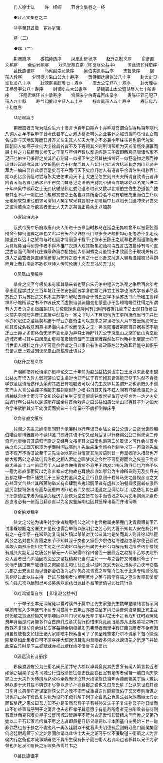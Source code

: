 <!-- { "loadSidebar": true } -->
　　门人徐士竑 
　　许　经阅 
　　容台文集卷之一终 

　　●容台文集卷之二 

　　华亭董其昌着　冢孙庭辑 

　　序（二） 

　　◆序（二） 

　　期赠篇序 
　　樾馆诗选序 
　　凤凰山房稿序 
　　赵升之制义序 
　　俞彦直文稿序 
　　金伯发稿序 
　　戏鸿堂藁自序（即复赵公益书） 
　　源远流长诗册序 
　　吕氏族谱序 
　　马宪副崇祀录序 
　　吴伯实遗事后序 
　　志报录序 
　　屠孺人传序 
　　少司徒方采山公九十寿序 
　　贺侍御达泉张公八十序 
　　封太史见峯张翁八十序 
　　封观察袁颐庵七十寿序 
　　唐太公无怀八十寿序 
　　封大理寺正杨澄宇公八十寿序 
　　封御史左太公寿序 
　　楚魏碧山太公暨胡恭人七十阶寿序 
　　汪隐君继环五十偕寿序 
　　宫保东宁伯寿母百庆录序 
　　寿陈征君元配卫孺人六十叙 
　　寿节妇董母李孺人五十序 
　　程母戴孺人五十寿序 
　　寿汪母八十初度序 

　　○期赠篇序 

　　期赠篇者吾党为陆伯生六十赠言也百年曰期六十亦称期吾谓伯生得称百年期也凡词人之年不数甲子昔老氏着不亡之寿太易贵可久之业客养之躯贤愚同尽惟言立而名成则与天地絜筭而日月齐光伯生其人矣夫大年之不必兼小年往往是也前代勿论　国朝词人如高子业何大复徐昌谷皆不及下寿顾其名则所谓彭祖为天者虽然使骐骥而展十程之力梧槚而长参天之干笔与年俱老智以耄逾练是三子者即西京盛唐诸名家不足匹也伯生乃兼得之矣其苦心刻肾一似拂卫生之经其抉指凿窍一似犯造物之忌而神理殊超容颜弥泽其诗文翰墨则六十化矣而其人乃始壮也顷者方括赤县之内山经地志萃为一编曰吾自此褁吾足矣吾不户而行天下矣庶几达人有道者乎余谓伯生得称百年期以此忆余弱冠时尝与陈太史伯求论天下士太史至伯生则曰夫夫所谓自致青云者非附青云而名者也伯求已千古矣而其悬记之语伯生竟能不媿葢自琅琊好以名宠后进二十年来吴中谈萟之士无弗伏轼结靷走娄江道者琅邪又数以言擢伯生伯生游道甚广独卷其业不以一剌进已而琅琊赏誉之士各自以其所诣受名不以有琅琊故重而伯生乃以无琅琊故益重也伯求可谓知人矣余故采其言附于期赠篇中且以贻长公道冲使识世交之谊焉若余之所欲言者诸士大夫先之矣言正矣余无以加矣 

　　○樾馆诗选序 

　　汉武帝房中乐府取唐山夫人所进十五章当时枚马在廷岂无隽响曾不以被管弦而摐金石抑何鉴裁之超也文君以白头吟少许胜长门赋多多许故相如心死倦游不复走茂陵道良以远山之黛每与时徂而才情丽藻千载不化彼宋玉陈王之赋摹艳质而遗修能未为具眼矣当今闺秀作者不得不推艹衣道人观其新集如贻桐汭五言古四篇绰有韦司直之古淡而代陶琴代庄蝶等命篇亦复独创大都闺秀之诗虽饶于才致而俭于取境未有若道人之凿空者岂直缘情绮靡为宛转之歌十离之什已耶吾又闻道人竖精进幢被忍辱铠师月上而友南岳不欲仅以诗人传何论唐山文君吾过矣吾过矣 

　　○凤凰山房稿序 

　　举业之变至今极矣未有知其繇来者也葢自宋元佑中程苏为洛蜀之争后百余年考亭出而程学胜又三百年姚江王伯安出而苏学复胜姚江非尝主苏学也海内学者非尽读苏氏之书为苏氏之文也不主苏学而解粘去縳合于苏氏之学不读苏氏书而所嗜庄贾释禅即子瞻所读之书不作苏氏文而虚恢谐谑澜翻变化蒙童小子齿颊笔端往往得之所谓有大力者负之而趋虽朝□功□莫能挽也嘉隆间有归熙甫者庶几豪杰之士观其所著古文前非李何后非晋江毘陵卓然自为一家之书时人不具眼稍为王李所掩终当行于异世今亦如岷江之滥觞矣熙甫于举业亦自奇主司以意求之常误收他人为举首云余友何士抑其蚤成名数见困悬书满海内主司收而复失之无一弗类熙甫者第熙甫自据甚坚不能迁业士抑才多而体备无所不变化是为异耳士抑阡其先公于凤凰山之原即依山筑室绝迹城市著书其中曰凤凰山房稿虽极瑰奇哉而王唐矩矱森然故在也殆神化至耶士抑于当世闻人裰科之作少所可意余尝谓之日此事自有主者政繇坡公为政耳君能夺其帜乎吾请从壁上观战因读凤凰山房稿理此语弁之 

　　○赵升之制义序 

　　严羽卿借禅论诗余亦借禅论文三十年前为赵公益拈洞山宗旨王唐以来此秘未覩公益大有悟入时方弱冠游长安未婚对也归而试于有司倾其曹偶能已见于时然不肯竟学饮酒赋诗居然作达余询其故日有呱呱者可以付先生衣钵耳盖谓升之也余既久不谈艺而友人言公益课子绵密无晷刻宽假升之嗜书自其天性不知人间有可萦念事其为文机神纵宕绝尘而奔于余所论宛转关生无复遗恨笔铓煜煜光焰万丈视余为一灼之火矣兹锲行卷公益独以渊源所存属余弁首余戏评之曰公益如愚公凿山以待其子升之如大令学书欲胜其父王幼度闻而笑曰三十年窠臼不虞抓倒禅床乎 

　　○俞彦直文稿序 

　　往闻之先辈云岭南廖同野为孝廉时以行卷谒吾乡陆文裕公公谓之曰贤曾读西厢伯喈否廖博雅自命不读非圣书颇讶其语不伦又经月后复以行卷谒公公曰尚未读二传奇何也廖始异其语归而读之又经月文裕见其文曰惜也落第二矣蚤读之可作会举首今失之矣又江西万枫潭为孝廉时间业唐荆川先生先生命题令作制举义万一再呈卷先生皆不观万不得其故至于三先生始以笔批抹惟赏其后段语则皆一再呈者所未措思也万始大服两公之品骘何异许负之相人索紞之圆梦求之今世不可复得而余之爽鉴于俞彦直尤甚盖十五年前已号于人曰是当俛拾青紫不意甲子始发北闱又落羽归也乃余不以一蹷为彦直惜而反以为彦直幸曰尤物故在耳使彦直如廖公为主帅所录则无及矣且夫五都之肆一物不储或屈于三家之村追风之足且行且息则十程驽马先之吾视彦直之文心益深文气益壮其所著制举义有宏肆剽疾鬼起鹘落者有虚和淡泊餐霞吸露者有激昂震厉剑拔弩张者有高华沉重四瑚八琏者而又衷以游道之见闻助以江山之悲壮其在都下所造请往来者为理朵为经济为剑侠为空玄皆在彀中而皆收之以为文用则余之素奇彦直者必有一詶而且藉彦直以为余爽鉴解嘲也因其授梓诸篇而弁诸简端 

　　○金伯发稿序 

　　陆文定公述为诸生时学使者裁庵杨公之试士也尝檄属吏茅鹿门沈青霞第其甲乙试事既竣觞之公署沈曰是役也得会举首以酬明公之苦心则大善不知其人安在杨公曰有之一在华亭一在常熟沈复询其名杨以某某对沈公曰其地是矣而其人则非徐以陆瞿两公之名对世知青霞之忠节不知其深于文也又家侄少宗伯幼海述赵方泉学使己酉试事竣入南都唐荆川先生访之坐次询赵曰解元当属何士赵公曰解元有之邵圭洁孙楼钱有威张大韶足当之唐公曰解元一人耳安得四徐曰舍侄一麐颇近之赵据甲乙考次则所众人蓄者已而亦验因叹沈公之鉴栽精矣乃当时主司一一与之合符又何难也今士子一受嗤于拙目辄不能自信又何能信主司往往迁业以迎时宜受灭裂之报矣顷台使奉诏选六郡之士充贡籍而以吾郡金伯发为冠军何必减青霞之厚望而伯发于此道专精靡他陈言刬尽过此以往主持　廷试与棘闱者怕承明著作之英与殿学宫端之望伯发率其恒度俛而拾尤物以酬知己可必矣余以谈萟日远且不蓄笔研请以此壮其行色 

　　○戏鸿堂藁自序 【 即复赵公益书】 

　　仆于举子业本无深解徒以曩时读书于莫中江先生家塾先生数举毘陵绪言指示同学颇有省入少年盛气不耐专习荏苒十五年业亦屡变至岁丙戌读曹洞语录偏正宾主互换伤触之旨遂稍悟文章宗趣因以师门议论与先辈手笔印之无不合者乃知往时着撰徒费年月当是时苐能多作百首庶几成章扰扰行役惜未究竟而旧稿亦从此敝菷视之听其散轶不复理矣自余游长安客每持余刻稿相质无弗赝者而里中有订赝录赝者不免焉因用自愧使吾文如钱王诸大家即暗中摸索当可了了何至难鉴定乃尔不谓足下苦心能涤除至尽如此集者自可不须序序大都谀语耳海内具眼者多何必以谀语先之愿足下并破此窠臼异时足下三都赋就亦视此榜样终不借誉于玄晏也 

　　○源远流长诗册序 

　　郡侯浚源詹公为三衢名阀兄弟并守大郡以卓异竞爽其先世多有闻人第言其近者如侯之祖星子公考司城公行谊政绩皆征信史氏副在石室有足传者侯辑一编曰余庆录郡之士大夫作为诗謌烂然成帙余受而读之其大指谓詹氏百年树德而锺美于后人若执劵以要于天其应不爽饮不尽尊以遗子孙则食报之说也又曰詹氏星子公以来世载其德日引月长典型在近谋室则获父兄之教不肃而成重贤迭肖匪颛徼佑于冥冥者则贻谋之说也词止矣不佞昌复何能为役乃不佞有解于列子之言愚公也愚公者聚族而撤太行之麓智叟迂之愚公曰吾力知不办是虽然吾有子子有孙孙又生子子复生孙吾子孙日增而山不加益善哉乎列子之寓言也夫忠臣孝子其意愿宁有量哉所愿者无穷所乘者有待则有累世而克究者矣星子公暨司城公皆廉平不苛为古遗爱惟其营绪未毕而侯之兄弟乃始以二千石起家若偿其不尽之志者即繇是日跻显融要以丰本固基自亲民始三世一辙非偶然也昔于掾之不谳也凡一再传廷尉以不冤着声夫阴德有后则既可高门而俟矣官何必廷尉哉葢于公之始愿固尔请以此佐士大夫之论可乎忆不佞取道三衢衢之人为言侯内行之备也孝哉事嫡母绝不异所生侯有长子而三衢人若弗闻也者繇其以兄子为家督也亦足发明詹氏之家法矣法得并书之 

　　○吕氏族谱序 

